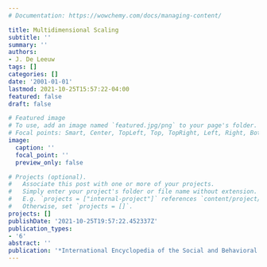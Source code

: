 ```yaml
---
# Documentation: https://wowchemy.com/docs/managing-content/

title: Multidimensional Scaling
subtitle: ''
summary: ''
authors:
- J. De Leeuw
tags: []
categories: []
date: '2001-01-01'
lastmod: 2021-10-25T15:57:22-04:00
featured: false
draft: false

# Featured image
# To use, add an image named `featured.jpg/png` to your page's folder.
# Focal points: Smart, Center, TopLeft, Top, TopRight, Left, Right, BottomLeft, Bottom, BottomRight.
image:
  caption: ''
  focal_point: ''
  preview_only: false

# Projects (optional).
#   Associate this post with one or more of your projects.
#   Simply enter your project's folder or file name without extension.
#   E.g. `projects = ["internal-project"]` references `content/project/deep-learning/index.md`.
#   Otherwise, set `projects = []`.
projects: []
publishDate: '2021-10-25T19:57:22.452337Z'
publication_types:
- '6'
abstract: ''
publication: '*International Encyclopedia of the Social and Behavioral Sciences*'
---
```

